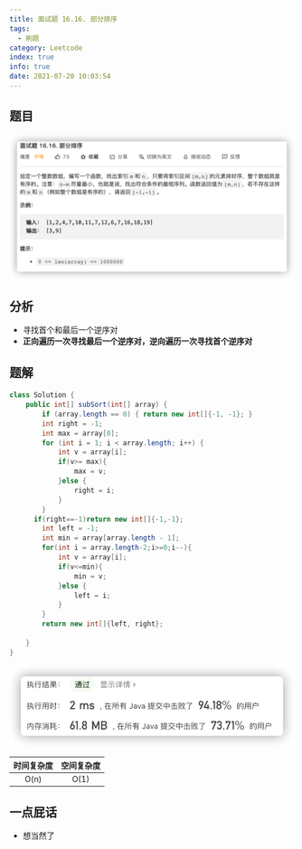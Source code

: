 ```yaml
---
title: 面试题 16.16. 部分排序
tags:
  - 刷题
category: Leetcode
index: true
info: true
date: 2021-07-20 10:03:54
---
```


<!-- more -->

## 题目

![image-20210720100419441](https://raw.githubusercontent.com/C1EYE/figureBed/main/img/20210720100419.png)

## 分析

- 寻找首个和最后一个逆序对
- **正向遍历一次寻找最后一个逆序对，逆向遍历一次寻找首个逆序对**

## 题解

```java
class Solution {
    public int[] subSort(int[] array) {
        if (array.length == 0) { return new int[]{-1, -1}; }
        int right = -1;
        int max = array[0];
        for (int i = 1; i < array.length; i++) {
            int v = array[i];
            if(v>= max){
                max = v;
            }else {
                right = i;
            }
        }
      if(right==-1)return new int[]{-1,-1};
        int left = -1;
        int min = array[array.length - 1];
        for(int i = array.length-2;i>=0;i--){
            int v = array[i];
            if(v<=min){
                min = v;
            }else {
                left = i;
            }
        }
        return new int[]{left, right};

    }
}
```

![image-20210720105719954](https://raw.githubusercontent.com/C1EYE/figureBed/main/img/20210720105720.png)

| 时间复杂度 | 空间复杂度 |
| :--------: | :--------: |
|    O(n)    |    O(1)    |

## 一点屁话

- 想当然了
